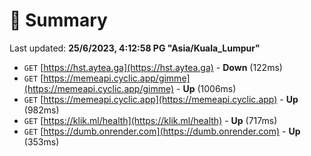 # 📖 Summary
Last updated: **25/6/2023, 4:12:58 PG "Asia/Kuala_Lumpur"**

- `GET` [https://hst.aytea.ga](https://hst.aytea.ga) - **Down** (122ms)
- `GET` [https://memeapi.cyclic.app/gimme](https://memeapi.cyclic.app/gimme) - **Up** (1006ms)
- `GET` [https://memeapi.cyclic.app](https://memeapi.cyclic.app) - **Up** (982ms)
- `GET` [https://klik.ml/health](https://klik.ml/health) - **Up** (717ms)
- `GET` [https://dumb.onrender.com](https://dumb.onrender.com) - **Up** (353ms)
